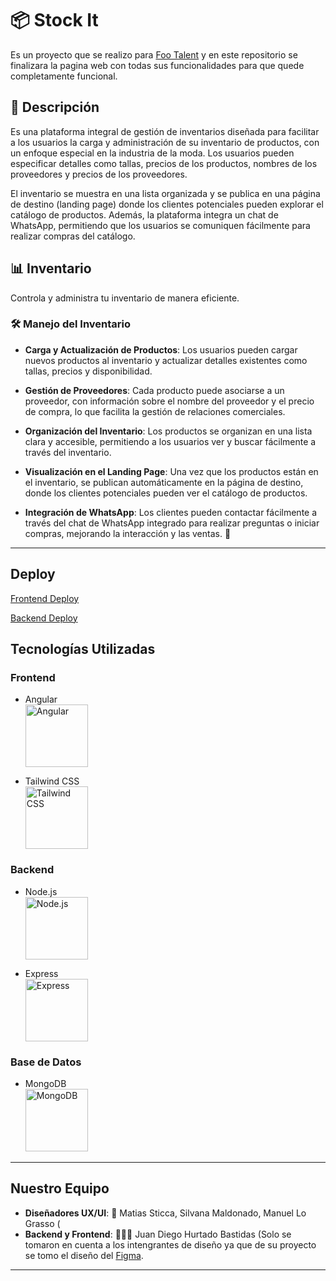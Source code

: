 # 📦 Stock It

Es un proyecto que se realizo para [Foo Talent](https://www.linkedin.com/company/footalentgroup) y en este repositorio se finalizara la pagina web con todas sus funcionalidades para que quede completamente funcional.

## 📝 Descripción

Es una plataforma integral de gestión de inventarios diseñada para facilitar a los usuarios la carga y administración de su inventario de productos, con un enfoque especial en la industria de la moda. Los usuarios pueden especificar detalles como tallas, precios de los productos, nombres de los proveedores y precios de los proveedores.

El inventario se muestra en una lista organizada y se publica en una página de destino (landing page) donde los clientes potenciales pueden explorar el catálogo de productos. Además, la plataforma integra un chat de WhatsApp, permitiendo que los usuarios se comuniquen fácilmente para realizar compras del catálogo.

## 📊 Inventario

Controla y administra tu inventario de manera eficiente.

### 🛠️ Manejo del Inventario

- **Carga y Actualización de Productos**: Los usuarios pueden cargar nuevos productos al inventario y actualizar detalles existentes como tallas, precios y disponibilidad.
  
- **Gestión de Proveedores**: Cada producto puede asociarse a un proveedor, con información sobre el nombre del proveedor y el precio de compra, lo que facilita la gestión de relaciones comerciales.

- **Organización del Inventario**: Los productos se organizan en una lista clara y accesible, permitiendo a los usuarios ver y buscar fácilmente a través del inventario.
  
- **Visualización en el Landing Page**: Una vez que los productos están en el inventario, se publican automáticamente en la página de destino, donde los clientes potenciales pueden ver el catálogo de productos.
  
- **Integración de WhatsApp**: Los clientes pueden contactar fácilmente a través del chat de WhatsApp integrado para realizar preguntas o iniciar compras, mejorando la interacción y las ventas. 📱


---
## Deploy

[Frontend Deploy](#)

[Backend Deploy](#)
 
## Tecnologías Utilizadas

### Frontend

- Angular  
  <img src="https://angular.io/assets/images/logos/angular/angular.svg" alt="Angular" width="100" height="100">

- Tailwind CSS  
  <img src="https://upload.wikimedia.org/wikipedia/commons/d/d5/Tailwind_CSS_Logo.svg" alt="Tailwind CSS" width="100" height="100">

### Backend

- Node.js  
  <img src="https://nodejs.org/static/images/logo.svg" alt="Node.js" width="100" height="100">

- Express  
  <img src="https://upload.wikimedia.org/wikipedia/commons/6/64/Expressjs.png" alt="Express" width="100" height="100">

### Base de Datos

- MongoDB  
  <img src="https://upload.wikimedia.org/wikipedia/commons/9/93/MongoDB_Logo.svg" alt="MongoDB" width="100" height="100">


---

## Nuestro Equipo

- **Diseñadores UX/UI**: 🎨 Matias Sticca, Silvana Maldonado, Manuel Lo Grasso (
- **Backend y Frontend**: 👨🏻‍💻  Juan Diego Hurtado Bastidas
(Solo se tomaron en cuenta a los intengrantes de diseño ya que de su proyecto se tomo el diseño del [Figma](https://www.figma.com/design/geKluTEWFZbvuAhewBBNbX/StockIT).
---
